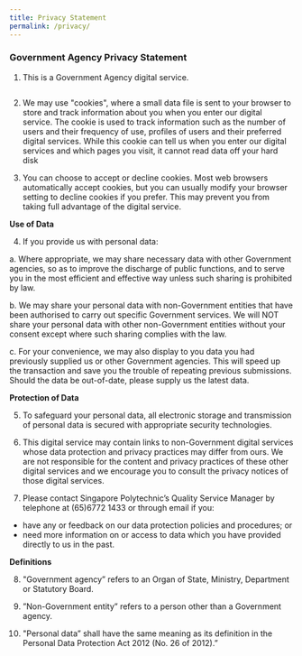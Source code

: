 ```yaml
---
title: Privacy Statement
permalink: /privacy/
---
```

### **Government Agency Privacy Statement**

1. This is a Government Agency digital service.
```

```
2. We may use "cookies", where a small data file is sent to your browser to store and track information about you when you enter our digital service. The cookie is used to track information such as the number of users and their frequency of use, profiles of users and their preferred digital services. While this cookie can tell us when you enter our digital services and which pages you visit, it cannot read data off your hard disk

3. You can choose to accept or decline cookies. Most web browsers automatically accept cookies, but you can usually modify your browser setting to decline cookies if you prefer. This may prevent you from taking full advantage of the digital service.

**Use of Data**

4. If you provide us with personal data:

a. Where appropriate, we may share necessary data with other Government agencies, so as to improve the discharge of public functions, and to serve you in the most efficient and effective way unless such sharing is prohibited by law.

b. We may share your personal data with non-Government entities that have been authorised to carry out specific Government services. We will NOT share your personal data with other non-Government entities without your consent except where such sharing complies with the law.

c. For your convenience, we may also display to you data you had previously supplied us or other Government agencies. This will speed up the transaction and save you the trouble of repeating previous submissions. Should the data be out-of-date, please supply us the latest data.

**Protection of Data**

5. To safeguard your personal data, all electronic storage and transmission of personal data is secured with appropriate security technologies. 

6. This digital service may contain links to non-Government digital services whose data protection and privacy practices may differ from ours. We are not responsible for the content and privacy practices of these other digital services and we encourage you to consult the privacy notices of those digital services.

7. 	Please contact Singapore Polytechnic’s Quality Service Manager by telephone at (65)6772 1433 or through email if you:
* have any or feedback on our data protection policies and procedures; or
* need more information on or access to data which you have provided directly to us in the past.

**Definitions**

8. "Government agency” refers to an Organ of State, Ministry, Department or Statutory Board.

9. ”Non-Government entity” refers to a person other than a Government agency.

10. "Personal data” shall have the same meaning as its definition in the Personal Data Protection Act 2012 (No. 26 of 2012).”